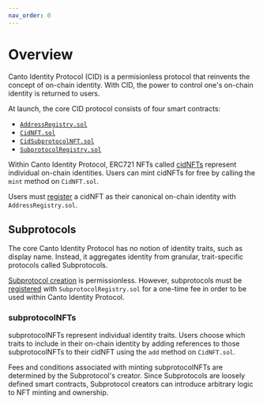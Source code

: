 ```yaml
---
nav_order: 0
---
```


# Overview

Canto Identity Protocol (CID) is a permisionless protocol that reinvents the concept of on-chain identity. With CID, the power to control one's on-chain identity is returned to users.

At launch, the core CID protocol consists of four smart contracts:
- [`AddressRegistry.sol`](https://github.com/mkt-market/canto-identity-protocol/blob/master/src/AddressRegistry.sol)
- [`CidNFT.sol`](https://github.com/mkt-market/canto-identity-protocol/blob/master/src/CidNFT.sol)
- [`CidSubprotocolNFT.sol`](https://github.com/mkt-market/canto-identity-protocol/blob/master/src/CidSubprotocolNFT.sol)
- [`SubprotocolRegistry.sol`](https://github.com/mkt-market/canto-identity-protocol/blob/master/src/SubprotocolRegistry.sol)

Within Canto Identity Protocol, ERC721 NFTs called [cidNFTs](cidNFTs.md) represent individual on-chain identities. Users can mint cidNFTs for free by calling the `mint` method on `CidNFT.sol`.

Users must [register](cidNFTs.md#registering-cidnfts) a cidNFT as their canonical on-chain identity with `AddressRegistry.sol`.

## Subprotocols

The core Canto Identity Protocol has no notion of identity traits, such as display name. Instead, it aggregates identity from granular, trait-specific protocols called Subprotocols.

[Subprotocol creation](subprotocol-creation.md) is permissionless. However, subprotocols must be [registered](subprotocol-creation.md#subprotocol-registration) with `SubprotocolRegistry.sol` for a one-time fee in order to be used within Canto Identity Protocol.

### subprotocolNFTs

subprotocolNFTs represent individual identity traits. Users choose which traits to include in their on-chain identity by adding references to those subprotocolNFTs to their cidNFT using the `add` method on `CidNFT.sol`.

Fees and conditions associated with minting subprotocolNFTs are determined by the Subprotocol's creator. Since Subprotocols are loosely defined smart contracts, Subprotocol creators can introduce arbitrary logic to NFT minting and ownership.